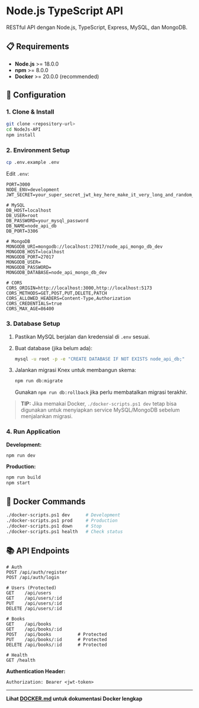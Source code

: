 # Node.js TypeScript API

RESTful API dengan Node.js, TypeScript, Express, MySQL, dan MongoDB.

## 📋 Requirements

- **Node.js** >= 18.0.0
- **npm** >= 8.0.0
- **Docker** >= 20.0.0 (recommended)

## 🔧 Configuration

### 1. Clone & Install

```bash
git clone <repository-url>
cd NodeJs-API
npm install
```

### 2. Environment Setup

```bash
cp .env.example .env
```

Edit `.env`:

```env
PORT=3000
NODE_ENV=development
JWT_SECRET=your_super_secret_jwt_key_here_make_it_very_long_and_random_123456789

# MySQL
DB_HOST=localhost
DB_USER=root
DB_PASSWORD=your_mysql_password
DB_NAME=node_api_db
DB_PORT=3306

# MongoDB
MONGODB_URI=mongodb://localhost:27017/node_api_mongo_db_dev
MONGODB_HOST=localhost
MONGODB_PORT=27017
MONGODB_USER=
MONGODB_PASSWORD=
MONGODB_DATABASE=node_api_mongo_db_dev

# CORS
CORS_ORIGIN=http://localhost:3000,http://localhost:5173
CORS_METHODS=GET,POST,PUT,DELETE,PATCH
CORS_ALLOWED_HEADERS=Content-Type,Authorization
CORS_CREDENTIALS=true
CORS_MAX_AGE=86400
```

### 3. Database Setup

1. Pastikan MySQL berjalan dan kredensial di `.env` sesuai.
2. Buat database (jika belum ada):

   ```bash
   mysql -u root -p -e "CREATE DATABASE IF NOT EXISTS node_api_db;"
   ```

3. Jalankan migrasi Knex untuk membangun skema:

   ```bash
   npm run db:migrate
   ```

   Gunakan `npm run db:rollback` jika perlu membatalkan migrasi terakhir.

> **TIP:** Jika memakai Docker, `./docker-scripts.ps1 dev` tetap bisa digunakan untuk menyiapkan service MySQL/MongoDB sebelum menjalankan migrasi.

### 4. Run Application

**Development:**

```bash
npm run dev
```

**Production:**

```bash
npm run build
npm start
```

## 🐳 Docker Commands

```bash
./docker-scripts.ps1 dev      # Development
./docker-scripts.ps1 prod     # Production
./docker-scripts.ps1 down     # Stop
./docker-scripts.ps1 health   # Check status
```

## 📚 API Endpoints

```http
# Auth
POST /api/auth/register
POST /api/auth/login

# Users (Protected)
GET    /api/users
GET    /api/users/:id
PUT    /api/users/:id
DELETE /api/users/:id

# Books
GET    /api/books
GET    /api/books/:id
POST   /api/books          # Protected
PUT    /api/books/:id      # Protected
DELETE /api/books/:id      # Protected

# Health
GET /health
```

**Authentication Header:**

```http
Authorization: Bearer <jwt-token>
```

---

**Lihat [DOCKER.md](DOCKER.md) untuk dokumentasi Docker lengkap**
